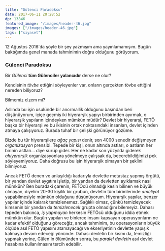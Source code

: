 ```yaml
---
title: "Gülenci Paradoksu"
date: 2017-06-11 20:28:52
dp: 13846
featured_image: "/images/header-46.jpg"
images: ["/images/header-46.jpg"]
tags: ["siyaset"]
---
```


12 Ağustos 2016'da şöyle bir şey yazmışım ama yayınlamamışım. Bugün baktığımda
genel manada tahminimin doğru olduğunu görüyorum. 

### Gülenci Paradoksu

Bir *Gülenci* **tüm Gülenciler yalancıdır** derse ne olur?

Kendisinin *tövbe* ettiğini söyleyenler var, onların gerçekten tövbe ettiğini
nereden biliyoruz?

Bilmemiz elzem mi?

Aslında bu işin usulünde bir anormallik olduğunu başından beri düşünüyorum,
içiçe geçmiş iki hiyerarşik yapıyı birbirinden ayırmak, o hiyerarşik yapıların
içindeyken mümkün müdür? Devlet bir hiyerarşi, FETÖ başka bir hiyerarşi ve bu
ikisinin ortak noktasındaki insanları, devlet içinden atmaya çalışıyoruz. Burada
tuhaf bir çelişki görünüyor gözüme.

Bizde bu tür hiyerarşilere *ağaç yapısı* denir, son 4000 senedir değişmeyen
*organizasyon* prensibi. Tepede bir kişi, onun altında astları, o astların her
birinin astları... diye sürüp gider. Her ne kadar son yüzyılda giderek
*ahiyerarşik* organizasyonlara yönelmeye çalışsak da, becerebildiğimizi pek
söyleyemiyoruz. Daha doğrusu bu işin hiyerarşik olmayan bir şeklini bilmiyoruz.

Ancak FETÖ denen ve anlaşıldığı kadarıyla devlette metastaz yapmış örgütü, bir
yandan devlet aygıtını işletip, bir yandan da devletten ayıklamak nasıl mümkün?
Ben buradaki çarenin, FETÖcü olmadığı kesin bilinen ve büyük olmayan, diyelim
20-30 kişilik bir grubun, devletin tüm birimlerinde *ameliyat* yapabilmesiyle
mümkün olduğunu düşünüyorum. Hiyerarşik yapılar, benzer yapılar içinde kalarak
temizlenemez. Sağlıklı olmaz, çünkü temizleyecek kimsenin bir yandan da
*temizlenecek* grupta olmadığını bilemeyiz. Dahası tepeden bakınca, *iş
yapmayan* herkesin FETÖcü olduğunu iddia etmek mümkün olur. Bugün yapılan ve
binlerce insanı kapsayan operasyonların ne kadar efektif olduğunu göreceğiz,
ancak tahminim, bu operasyonların büyük ölçüde asıl FETÖ yapısını atamayacağı ve
ekseriyetinin devlette yapışık kalmaya devam edeceği yönünde. Dahası devletin
bir kısmı da, temizliği yapmak yerine, Gülen'in ölümünden sonra, bu *paralel
devletin* asıl devlet hesabına kullanılmasını tercih edebilir.


